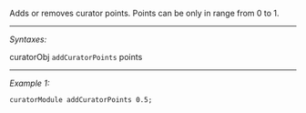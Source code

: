 Adds or removes curator points. Points can be only in range from 0 to 1.


---
*Syntaxes:*

curatorObj `addCuratorPoints` points

---
*Example 1:*

```sqf
curatorModule addCuratorPoints 0.5;
```